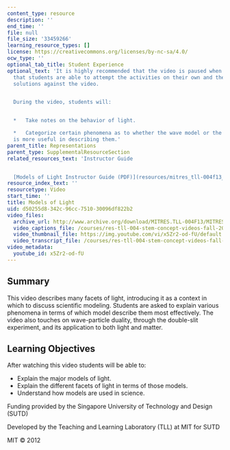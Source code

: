 ```yaml
---
content_type: resource
description: ''
end_time: ''
file: null
file_size: '33459266'
learning_resource_types: []
license: https://creativecommons.org/licenses/by-nc-sa/4.0/
ocw_type: ''
optional_tab_title: Student Experience
optional_text: 'It is highly recommended that the video is paused when prompted so
  that students are able to attempt the activities on their own and then check their
  solutions against the video.


  During the video, students will:


  *   Take notes on the behavior of light.

  *   Categorize certain phenomena as to whether the wave model or the particle model
  is more useful in describing them.'
parent_title: Representations
parent_type: SupplementalResourceSection
related_resources_text: 'Instructor Guide


  [Models of Light Instructor Guide (PDF)](resources/mitres_tll-004f13_modguide)'
resource_index_text: ''
resourcetype: Video
start_time: ''
title: Models of Light
uid: d50255d8-342c-96cc-7510-30096df822b2
video_files:
  archive_url: http://www.archive.org/download/MITRES.TLL-004F13/MITRES_TLL-004F13_light_intro_300k.mp4
  video_captions_file: /courses/res-tll-004-stem-concept-videos-fall-2013/264d9a9ed5935872a5edc0965a18d2a9_x5Zr2-od-fU.vtt
  video_thumbnail_file: https://img.youtube.com/vi/x5Zr2-od-fU/default.jpg
  video_transcript_file: /courses/res-tll-004-stem-concept-videos-fall-2013/edc07c08340d6d46a05c7f5043770fcd_x5Zr2-od-fU.pdf
video_metadata:
  youtube_id: x5Zr2-od-fU
---
```


Summary
-------

This video describes many facets of light, introducing it as a context in which to discuss scientific modeling. Students are asked to explain various phenomena in terms of which model describe them most effectively. The video also touches on wave-particle duality, through the double-slit experiment, and its application to both light and matter.

Learning Objectives
-------------------

After watching this video students will be able to:

*   Explain the major models of light.
*   Explain the different facets of light in terms of those models.
*   Understand how models are used in science.

Funding provided by the Singapore University of Technology and Design (SUTD)

Developed by the Teaching and Learning Laboratory (TLL) at MIT for SUTD

MIT © 2012

